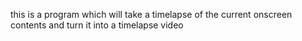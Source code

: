 this is a program which will take a timelapse of the current onscreen contents and turn it into a timelapse video
